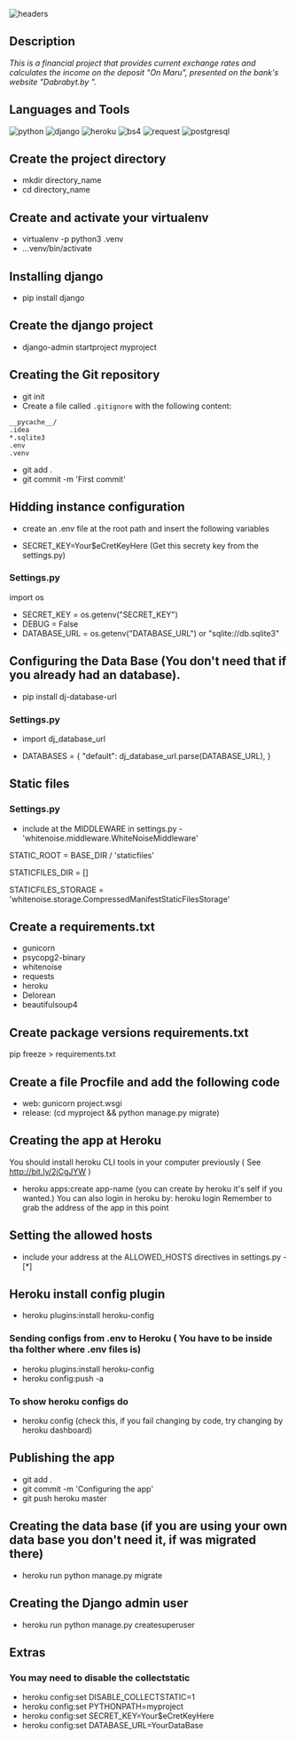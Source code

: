![headers](https://github.com/AndreiGorev/diplom/blob/main/assets/headerbank.png)

## Description
_This is a financial project that provides current 
exchange rates and calculates the income on the deposit "On Maru", 
presented on the bank's website "Dabrabyt.by "._

## Languages and Tools

![python](https://img.shields.io/badge/-Python-090909?style=for-the-badge&logo=python&logocolor=00BBBB)
![django](https://img.shields.io/badge/-Django-090909?style=for-the-badge&logo=django&logocolor=00BBBB)
![heroku](https://img.shields.io/badge/-Herku-090909?style=for-the-badge&logo=heroku&logocolor=00BBBB)
![bs4](https://img.shields.io/badge/-BeautifulSoup4-090909?style=for-the-badge&logo=beautifulsoup4&logocolor=00BBBB)
![request](https://img.shields.io/badge/-Request-090909?style=for-the-badge&logo=request&logocolor=00BBBB)
![postgresql](https://img.shields.io/badge/-PostgerSQL-090909?style=for-the-badge&logo=postgresql&logocolor=00BBBB)

## Create the project directory
* mkdir directory_name
* cd directory_name

## Create and activate your virtualenv
* virtualenv -p python3 .venv
* ...venv/bin/activate

## Installing django
* pip install django

## Create the django project
* django-admin startproject myproject

## Creating the Git repository
* git init 
* Create a file called `.gitignore` with the following content:
```
__pycache__/
.idea
*.sqlite3
.env
.venv
```
* git add .
* git commit -m 'First commit'

## Hidding instance configuration
* create an .env file at the root path and insert the following variables
- SECRET_KEY=Your$eCretKeyHere (Get this secrety key from the settings.py)

### Settings.py
import os
* SECRET_KEY = os.getenv("SECRET_KEY")
* DEBUG = False
* DATABASE_URL = os.getenv("DATABASE_URL") or "sqlite://db.sqlite3"

## Configuring the Data Base (You don't need that if you already had an database).
* pip install dj-database-url

### Settings.py
* import dj_database_url

* DATABASES = {
    "default": dj_database_url.parse(DATABASE_URL),
}


## Static files 

### Settings.py
* include at the MIDDLEWARE in settings.py - 'whitenoise.middleware.WhiteNoiseMiddleware'

STATIC_ROOT = BASE_DIR / 'staticfiles'

STATICFILES_DIR = []

STATICFILES_STORAGE = 'whitenoise.storage.CompressedManifestStaticFilesStorage'

## Create a requirements.txt 
* gunicorn
* psycopg2-binary
* whitenoise
* requests
* heroku
* Delorean
* beautifulsoup4

## Create package versions requirements.txt
pip freeze > requirements.txt

## Create a file Procfile and add the following code
* web: gunicorn project.wsgi
* release: (cd myproject && python manage.py migrate)

## Creating the app at Heroku
You should install heroku CLI tools in your computer previously ( See http://bit.ly/2jCgJYW ) 
* heroku apps:create app-name (you can create by heroku it's self if you wanted.)
You can also login in heroku by: heroku login
Remember to grab the address of the app in this point

## Setting the allowed hosts
* include your address at the ALLOWED_HOSTS directives in settings.py - [*]

## Heroku install config plugin
* heroku plugins:install heroku-config

### Sending configs from .env to Heroku ( You have to be inside tha folther where .env files is)
* heroku plugins:install heroku-config
* heroku config:push -a

### To show heroku configs do
* heroku config 
(check this, if you fail changing by code, try changing by heroku dashboard)

## Publishing the app
* git add .
* git commit -m 'Configuring the app'
* git push heroku master 

## Creating the data base (if you are using your own data base you don't need it, if was migrated there)
* heroku run python manage.py migrate

## Creating the Django admin user
* heroku run python manage.py createsuperuser

## Extras

### You may need to disable the collectstatic
* heroku config:set DISABLE_COLLECTSTATIC=1
* heroku config:set PYTHONPATH=myproject
* heroku config:set SECRET_KEY=Your$eCretKeyHere
* heroku config:set DATABASE_URL=YourDataBase

